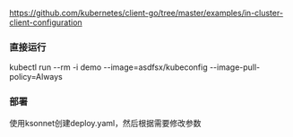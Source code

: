 
https://github.com/kubernetes/client-go/tree/master/examples/in-cluster-client-configuration

### 直接运行
kubectl run --rm -i demo --image=asdfsx/kubeconfig --image-pull-policy=Always

### 部署
使用ksonnet创建deploy.yaml，然后根据需要修改参数
